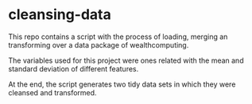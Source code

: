 cleansing-data
==============
This repo contains a script with the process of loading, merging an transforming over a data package of wealthcomputing.

The variables used for this project were ones related with the mean and standard deviation of different features.

At the end, the script generates two tidy data sets in which they were cleansed and transformed.
